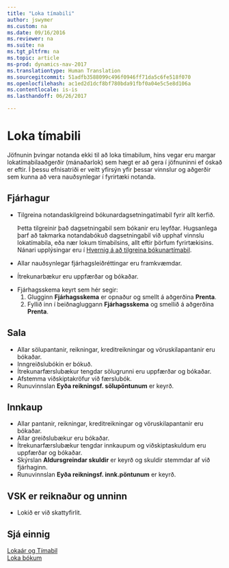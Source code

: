 ```yaml
---
title: "Loka tímabili"
author: jswymer
ms.custom: na
ms.date: 09/16/2016
ms.reviewer: na
ms.suite: na
ms.tgt_pltfrm: na
ms.topic: article
ms-prod: dynamics-nav-2017
ms.translationtype: Human Translation
ms.sourcegitcommit: 51adfb3588099c496f0946ff71da5c6fe518f070
ms.openlocfilehash: ac1ed2d1dcf8bf780bda91fbf0a04e5c5e8d106a
ms.contentlocale: is-is
ms.lasthandoff: 06/26/2017

---
```

# <a name="close-periods"></a>Loka tímabili
Jöfnunin þvingar notanda ekki til að loka tímabilum, hins vegar eru margar lokatímabilaaðgerðir (mánaðarlok) sem hægt er að gera í jöfnuninni ef óskað er eftir. Í þessu efnisatriði er veitt yfirsýn yfir þessar vinnslur og aðgerðir sem kunna að vera nauðsynlegar í fyrirtæki notanda.

## <a name="general-ledger"></a>Fjárhagur
* Tilgreina notandaskilgreind bókunardagsetningatímabil fyrir allt kerfið.

    Þetta tilgreinir það dagsetningabil sem bókanir eru leyfðar. Hugsanlega þarf að takmarka notandabókuð dagsetningabil við upphaf vinnslu lokatímabila, eða nær lokum tímabilsins, allt eftir þörfum fyrirtækisins. Nánari upplýsingar eru í [Hvernig á að tilgreina bókunartímabil](finance-setup-how-specify-posting-periods.md).
* Allar nauðsynlegar fjárhagsleiðréttingar eru framkvæmdar.
* Ítrekunarbækur eru uppfærðar og bókaðar.
<!--* Process Consolidations-->
* Fjárhagsskema keyrt sem hér segir:
  1. Glugginn **Fjárhagsskema** er opnaður og smellt á aðgerðina **Prenta**.
  2. Fyllið inn í beiðnagluggann **Fjárhagsskema** og smellið á aðgerðina **Prenta**.

## <a name="sales--receivables"></a>Sala
* Allar sölupantanir, reikningar, kreditreikningar og vöruskilapantanir eru bókaðar.
* Inngreiðslubókin er bókuð.
* Ítrekunarfærslubækur tengdar sölugrunni eru uppfærðar og bókaðar.
* Afstemma viðskiptakröfur við færslubók.
* Runuvinnslan **Eyða reikningsf. sölupöntunum** er keyrð.

## <a name="purchases--payables"></a>Innkaup
* Allar pantanir, reikningar, kreditreikningar og vöruskilapantanir eru bókaðar.
* Allar greiðslubækur eru bókaðar.
* Ítrekunarfærslubækur tengdar innkaupum og viðskiptaskuldum eru uppfærðar og bókaðar.
* Skýrslan **Aldursgreindar skuldir** er keyrð og skuldir stemmdar af við fjárhaginn.
* Runuvinnslan **Eyða reikningsf. innk.pöntunum** er keyrð.

<!-- ### Fixed Assets
* Post all maintenance costs have been posted through the fixed asset journals or invoices.
* Post adjustments.
* Post appreciation.
* Post depreciation.
* Update and post the recurring fixed asset journal.-->

<!--### Intercompany
* Process Intercompany Postings.-->

## <a name="calculate-and-process-sales-tax"></a>VSK er reiknaður og unninn
*  Lokið er við skattyfirlit.

## <a name="see-also"></a>Sjá einnig
[Lokaár og Tímabil](year-close-years-periods.md)  
[Loka bókum](year-close-books.md)

